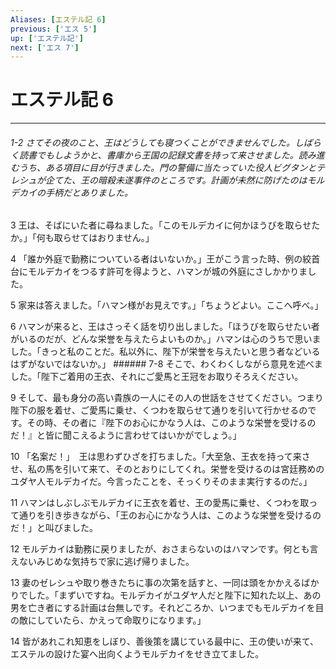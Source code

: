 ```yaml
---
Aliases: [エステル記 6]
previous: ['エス 5']
up: ['エステル記']
next: ['エス 7']
---
```

# エステル記 6

***
###### 1-2 さてその夜のこと、王はどうしても寝つくことができませんでした。しばらく読書でもしようかと、書庫から王国の記録文書を持って来させました。読み進むうち、ある項目に目が行きました。門の警備に当たっていた役人ビグタンとテレシュが企てた、王の暗殺未遂事件のところです。計画が未然に防げたのはモルデカイの手柄だとありました。 



3 
王は、そばにいた者に尋ねました。「このモルデカイに何かほうびを取らせたか。」「何も取らせてはおりません。」 



4 
「誰か外庭で勤務についている者はいないか。」王がこう言った時、例の絞首台にモルデカイをつるす許可を得ようと、ハマンが城の外庭にさしかかりました。 



5 
家来は答えました。「ハマン様がお見えです。」「ちょうどよい。ここへ呼べ。」 



6 
ハマンが来ると、王はさっそく話を切り出しました。「ほうびを取らせたい者がいるのだが、どんな栄誉を与えたらよいものか。」ハマンは心のうちで思いました。「きっと私のことだ。私以外に、陛下が栄誉を与えたいと思う者などいるはずがないではないか。」 ###### 7-8 そこで、わくわくしながら意見を述べました。「陛下ご着用の王衣、それにご愛馬と王冠をお取りそろえください。 



9 
そして、最も身分の高い貴族の一人にその人の世話をさせてください。つまり陛下の服を着せ、ご愛馬に乗せ、くつわを取らせて通りを引いて行かせるのです。その時、その者に『陛下のお心にかなう人は、このような栄誉を受けるのだ！』と皆に聞こえるように言わせてはいかがでしょう。」 



10 
「名案だ！」　王は思わずひざを打ちました。「大至急、王衣を持って来させ、私の馬を引いて来て、そのとおりにしてくれ。栄誉を受けるのは宮廷務めのユダヤ人モルデカイだ。今言ったことを、そっくりそのまま実行するのだ。」 



11 
ハマンはしぶしぶモルデカイに王衣を着せ、王の愛馬に乗せ、くつわを取って通りを引き歩きながら、「王のお心にかなう人は、このような栄誉を受けるのだ！」と叫びました。 



12 
モルデカイは勤務に戻りましたが、おさまらないのはハマンです。何とも言えないみじめな気持ちで家に逃げ帰りました。 



13 
妻のゼレシュや取り巻きたちに事の次第を話すと、一同は頭をかかえるばかりでした。「まずいですね。モルデカイがユダヤ人だと陛下に知れた以上、あの男を亡き者にする計画は台無しです。それどころか、いつまでもモルデカイを目の敵にしていたら、かえって命取りになります。」 



14 
皆があれこれ知恵をしぼり、善後策を講じている最中に、王の使いが来て、エステルの設けた宴へ出向くようモルデカイをせき立てました。
